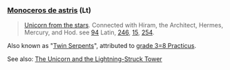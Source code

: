 ### [Monoceros de astris](/latin?word=Monoceros+de+astris) (Lt)
> [Unicorn from the stars](https://en.wikipedia.org/wiki/Monoceros). Connected with Hiram, the Architect, Hermes, Mercury, and Hod. see [94](94) Latin, [246](246), [15](15), [254](254).

Also known as "[Twin Serpents](http://www.thelemapedia.org/index.php/Hod)", attributed to [grade 3=8 Practicus](https://books.google.com/books?id=zJ5jDUwgJFQC&pg=PA209&lpg=PA209&dq=monoceros+de+astris&source=bl&ots=FCs3KoQeQ5&sig=yw_p8SV5rtTqznvMx3aq-n3TyzU&hl=en&sa=X&ved=0ahUKEwjMteyK4MHXAhUKrFQKHYpUBdYQ6AEIVTAM#v=onepage&q=monoceros%20de%20astris&f=false).

See also: [The Unicorn and the Lightning-Struck Tower](http://yeatsvision.blogspot.com/2012/09/the-unicorn-and-lightning-struck-tower.html)